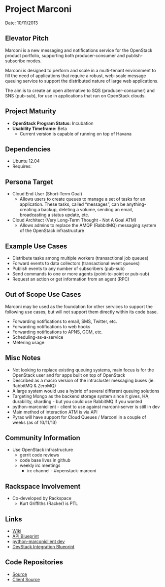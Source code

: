 # Project Marconi 

Date: 10/11/2013

## Elevator Pitch

Marconi is a new messaging and notifications service for the OpenStack product
portfolio, supporting both producer-consumer and publish-subscribe modes.

Marconi is designed to perform and scale in a multi-tenant environment to fill
the need of applications that require a robust, web-scale message queuing
service to support the distributed nature of large web applications.

The aim is to create an open alternative to SQS (producer-consumer) and SNS
(pub-sub), for use in applications that run on OpenStack clouds.

## Project Maturity
* **OpenStack Program Status:** Incubation
* **Usability Timeframe:** Beta
  * Current version is capable of running on top of Havana

## Dependencies
* Ubuntu 12.04
* Requires: 

## Persona Target
* Cloud End User (Short-Term Goal)
  * Allows users to create queues to manage a set of tasks for an
  application. These tasks, called “messages”, can be anything- creating a
  backup, deleting a volume, sending an email, broadcasting a status
  update, etc.
* Cloud Architect (Very Long-Term Thought - Not A Goal ATM)
  * Allows admins to replace the AMQP (RabbitMQ) messaging system of the
  OpenStack infrastructure
  
## Example Use Cases
* Distribute tasks among multiple workers (transactional job queues)
* Forward events to data collectors (transactional event queues)
* Publish events to any number of subscribers (pub-sub)
* Send commands to one or more agents (point-to-point or pub-sub)
* Request an action or get information from an agent (RPC)

## Out of Scope Use Cases
Marconi may be used as the foundation for other services to support the
following use cases, but will not support them directly within its code base.

* Forwarding notifications to email, SMS, Twitter, etc.
* Forwarding notifications to web hooks
* Forwarding notifications to APNS, GCM, etc.
* Scheduling-as-a-service
* Metering usage

## Misc Notes
* Not looking to replace existing queuing systems, main focus is for the OpenStack user and for apps built on top of OpenStack
* Described as a macro version of the intracluster messaging buses (ie. RabbitMQ & ZeroMQ)
* A large system would use a hybrid of several different queuing solutions
* Targeting Mongo as the backend storage system since it gives, HA, durability, sharding - but you could use RabbitMQ if you wanted
* python-marconiclient - client to use against marconi-server is still in dev
* Main method of interaction ATM is via API
* Pyrax will have support for Cloud Queues / Marconi in a couple of weeks (as of 10/11/13)

## Community Information
* Use OpenStack infrastructure
  * gerrit code reviews
  * code base lives in github
  * weekly irc meetings
      * irc channel - #openstack-marconi

## Rackspace Involvement
* Co-developed by Rackspace
    * Kurt Griffiths (Racker) is PTL

## Links
* [Wiki](https://wiki.openstack.org/wiki/Marconi)
* [API Blueprint](https://wiki.openstack.org/wiki/Marconi/specs/api/v1)
* [python-marconiclient dev](https://review.openstack.org/#/q/status:open+project:openstack/python-marconiclient,n,z)
* [DevStack Integration Blueprint](https://blueprints.launchpad.net/devstack/+spec/marconi-devstack-integration)

## Code Repositories
* [Source](https://github.com/openstack/marconi)
* [Client Source](https://github.com/openstack/python-marconiclient)
